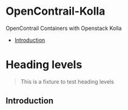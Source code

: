 # OpenContrail-Kolla
OpenContrail Containers with Openstack Kolla

- [Introduction](#Introduction)




# Heading levels

> This is a fixture to test heading levels

<!-- toc -->

## Introduction
